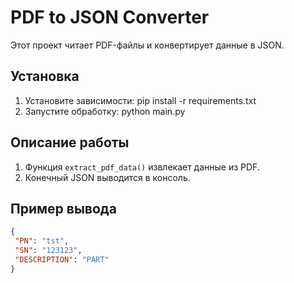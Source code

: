 # PDF to JSON Converter

Этот проект читает PDF-файлы и конвертирует данные в JSON.

## Установка
1. Установите зависимости:
pip install -r requirements.txt
2. Запустите обработку:
python main.py

## Описание работы
1. Функция `extract_pdf_data()` извлекает данные из PDF.
2. Конечный JSON выводится в консоль.

## Пример вывода
```json
{
 "PN": "tst",
 "SN": "123123",
 "DESCRIPTION": "PART"
}
